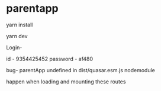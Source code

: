 # parentapp

yarn install

yarn dev

Login-

id - 9354425452
password - af480

bug- parentApp undefined in dist/quasar.esm.js nodemodule

happen when loading and mounting these routes
